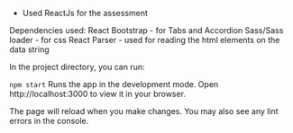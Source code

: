 - Used ReactJs for the assessment 

Dependencies used:
React Bootstrap - for Tabs and Accordion
Sass/Sass loader - for css 
React Parser - used for reading the html elements on the data string

In the project directory, you can run:

`npm start`
Runs the app in the development mode.
Open http://localhost:3000 to view it in your browser.

The page will reload when you make changes.
You may also see any lint errors in the console.